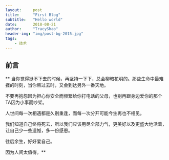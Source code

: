 ```yaml
---
layout:     post
title:      "First Blog"
subtitle:   "Hello world"
date:       2018-08-21
author:     "TracyShao"
header-img: "img/post-bg-2015.jpg"
tags:
    - 技术
---
```


## 前言
** 当你觉得挺不下去的时候，再坚持一下下，总会柳暗花明的。那些生命中最难捱的时刻，当你熬过去时，又会到达另外一番天地。

不要再抱怨因为担心你安全而频繁给你打电话的父母，也别再跟身边爱你的那个TA因为小事而吵架。

人世间每一次相遇都是久别重逢，而每一次分开可能今生再也不相见。

我们知道自己终将死去，所以我们应该用尽全部力气，更美好以及更盛大地活着，让自己少一些遗憾，多一份感恩。

往后余生，好好爱自己。

因为人间太值得。**
